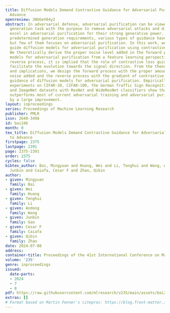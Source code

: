 ```yaml
---
title: Diffusion Models Demand Contrastive Guidance for Adversarial Purification to
  Advance
openreview: 2NUGeV64y2
abstract: In adversarial defense, adversarial purification can be viewed as a special
  generation task with the purpose to remove adversarial attacks and diffusion models
  excel in adversarial purification for their strong generative power. With different
  predetermined generation requirements, various types of guidance have been proposed,
  but few of them focuses on adversarial purification. In this work, we propose to
  guide diffusion models for adversarial purification using contrastive guidance.
  We theoretically derive the proper noise level added in the forward process diffusion
  models for adversarial purification from a feature learning perspective. For the
  reverse process, it is implied that the role of contrastive loss guidance is to
  facilitate the evolution towards the signal direction. From the theoretical findings
  and implications, we design the forward process with the proper amount of Gaussian
  noise added and the reverse process with the gradient of contrastive loss as the
  guidance of diffusion models for adversarial purification. Empirically, extensive
  experiments on CIFAR-10, CIFAR-100, the German Traffic Sign Recognition Benchmark
  and ImageNet datasets with ResNet and WideResNet classifiers show that our method
  outperforms most of current adversarial training and adversarial purification methods
  by a large improvement.
layout: inproceedings
series: Proceedings of Machine Learning Research
publisher: PMLR
issn: 2640-3498
id: bai24b
month: 0
tex_title: Diffusion Models Demand Contrastive Guidance for Adversarial Purification
  to Advance
firstpage: 2375
lastpage: 2391
page: 2375-2391
order: 2375
cycles: false
bibtex_author: Bai, Mingyuan and Huang, Wei and Li, Tenghui and Wang, Andong and Gao,
  Junbin and Caiafa, Cesar F and Zhao, Qibin
author:
- given: Mingyuan
  family: Bai
- given: Wei
  family: Huang
- given: Tenghui
  family: Li
- given: Andong
  family: Wang
- given: Junbin
  family: Gao
- given: Cesar F
  family: Caiafa
- given: Qibin
  family: Zhao
date: 2024-07-08
address:
container-title: Proceedings of the 41st International Conference on Machine Learning
volume: '235'
genre: inproceedings
issued:
  date-parts:
  - 2024
  - 7
  - 8
pdf: https://raw.githubusercontent.com/mlresearch/v235/main/assets/bai24b/bai24b.pdf
extras: []
# Format based on Martin Fenner's citeproc: https://blog.front-matter.io/posts/citeproc-yaml-for-bibliographies/
---
```

